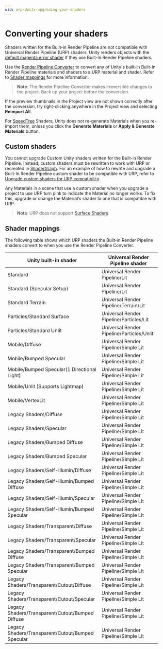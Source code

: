 ```yaml
---
uid: urp-docfx-upgrading-your-shaders
---
```

# Converting your shaders

Shaders written for the Built-in Render Pipeline are not compatible with Universal Render Pipeline (URP) shaders. Unity renders objects with the [default magenta error shader](https://docs.unity3d.com/Manual/shader-error.html) if they use Built-In Render Pipeline shaders.

Use the [Render Pipeline Converter](features/rp-converter.md) to convert any of Unity's built-in Built-In Render Pipeline materials and shaders to a URP material and shader. Refer to [Shader mappings](#shader-mappings) for more information.

> **Note**: The Render Pipeline Converter makes irreversible changes to the project. Back up your project before the conversion.

If the preview thumbnails in the Project view are not shown correctly after the conversion, try right-clicking anywhere in the Project view and selecting **Reimport All**.

For [SpeedTree](https://docs.unity3d.com/Manual/SpeedTree.html) Shaders, Unity does not re-generate Materials when you re-import them, unless you click the **Generate Materials** or **Apply & Generate Materials** button.

<a name="custom-shaders"></a>

## Custom shaders

You cannot upgrade Custom Unity shaders written for the Built-in Render Pipeline. Instead, custom shaders must be rewritten to work with URP or recreated in [ShaderGraph](https://docs.unity3d.com/Packages/com.unity.shadergraph@17.0/manual/index.html). For an example of how to rewrite and upgrade a Built-In Render Pipeline custom shader to be compatible with URP, refer to [Upgrade custom shaders for URP compatibility](urp-shaders/birp-urp-custom-shader-upgrade-guide.md).

Any Materials in a scene that use a custom shader when you upgrade a project to use URP turn pink to indicate the Material no longer works. To fix this, upgrade or change the Material's shader to one that is compatible with URP.

> **Note**: URP does not support [Surface Shaders](https://docs.unity3d.com/Manual/SL-SurfaceShaders.html).

<a name="built-in-to-urp-shader-mappings"></a>

## Shader mappings

The following table shows which URP shaders the Built-in Render Pipeline shaders convert to when you use the Render Pipeline Converter.

| Unity built-in shader                             | Universal Render Pipeline shader          |
| ------------------------------------------------- | ------------------------------------------- |
| Standard                                          | Universal Render Pipeline/Lit             |
| Standard (Specular Setup)                         | Universal Render Pipeline/Lit             |
| Standard Terrain                                  | Universal Render Pipeline/Terrain/Lit     |
| Particles/Standard Surface                        | Universal Render Pipeline/Particles/Lit   |
| Particles/Standard Unlit                          | Universal Render Pipeline/Particles/Unlit |
| Mobile/Diffuse                                    | Universal Render Pipeline/Simple Lit      |
| Mobile/Bumped Specular                            | Universal Render Pipeline/Simple Lit      |
| Mobile/Bumped Specular(1 Directional Light)       | Universal Render Pipeline/Simple Lit      |
| Mobile/Unlit (Supports Lightmap)                  | Universal Render Pipeline/Simple Lit      |
| Mobile/VertexLit                                  | Universal Render Pipeline/Simple Lit      |
| Legacy Shaders/Diffuse                            | Universal Render Pipeline/Simple Lit      |
| Legacy Shaders/Specular                           | Universal Render Pipeline/Simple Lit      |
| Legacy Shaders/Bumped Diffuse                     | Universal Render Pipeline/Simple Lit      |
| Legacy Shaders/Bumped Specular                    | Universal Render Pipeline/Simple Lit      |
| Legacy Shaders/Self-Illumin/Diffuse               | Universal Render Pipeline/Simple Lit      |
| Legacy Shaders/Self-Illumin/Bumped Diffuse        | Universal Render Pipeline/Simple Lit      |
| Legacy Shaders/Self-Illumin/Specular              | Universal Render Pipeline/Simple Lit      |
| Legacy Shaders/Self-Illumin/Bumped Specular       | Universal Render Pipeline/Simple Lit      |
| Legacy Shaders/Transparent/Diffuse                | Universal Render Pipeline/Simple Lit      |
| Legacy Shaders/Transparent/Specular               | Universal Render Pipeline/Simple Lit      |
| Legacy Shaders/Transparent/Bumped Diffuse         | Universal Render Pipeline/Simple Lit      |
| Legacy Shaders/Transparent/Bumped Specular        | Universal Render Pipeline/Simple Lit      |
| Legacy Shaders/Transparent/Cutout/Diffuse         | Universal Render Pipeline/Simple Lit      |
| Legacy Shaders/Transparent/Cutout/Specular        | Universal Render Pipeline/Simple Lit      |
| Legacy Shaders/Transparent/Cutout/Bumped Diffuse  | Universal Render Pipeline/Simple Lit      |
| Legacy Shaders/Transparent/Cutout/Bumped Specular | Universal Render Pipeline/Simple Lit      |
